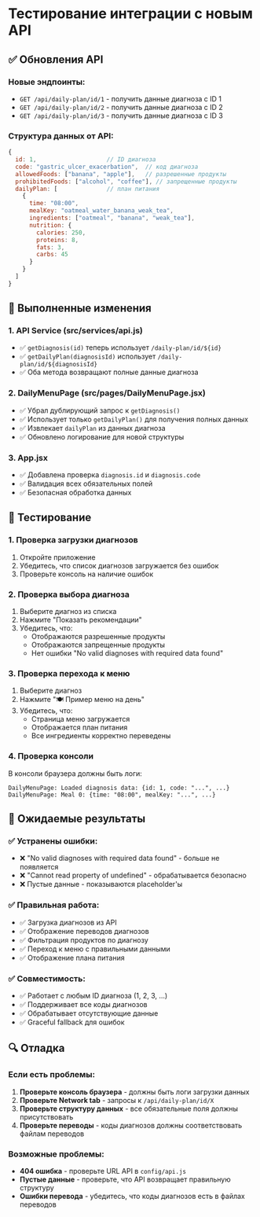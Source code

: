 # Тестирование интеграции с новым API

## ✅ Обновления API

### Новые эндпоинты:
- `GET /api/daily-plan/id/1` - получить данные диагноза с ID 1
- `GET /api/daily-plan/id/2` - получить данные диагноза с ID 2
- `GET /api/daily-plan/id/3` - получить данные диагноза с ID 3

### Структура данных от API:
```javascript
{
  id: 1,                    // ID диагноза
  code: "gastric_ulcer_exacerbation",  // код диагноза
  allowedFoods: ["banana", "apple"],   // разрешенные продукты
  prohibitedFoods: ["alcohol", "coffee"], // запрещенные продукты
  dailyPlan: [              // план питания
    {
      time: "08:00",
      mealKey: "oatmeal_water_banana_weak_tea",
      ingredients: ["oatmeal", "banana", "weak_tea"],
      nutrition: {
        calories: 250,
        proteins: 8,
        fats: 3,
        carbs: 45
      }
    }
  ]
}
```

## 🔧 Выполненные изменения

### 1. API Service (src/services/api.js)
- ✅ `getDiagnosis(id)` теперь использует `/daily-plan/id/${id}`
- ✅ `getDailyPlan(diagnosisId)` использует `/daily-plan/id/${diagnosisId}`
- ✅ Оба метода возвращают полные данные диагноза

### 2. DailyMenuPage (src/pages/DailyMenuPage.jsx)
- ✅ Убрал дублирующий запрос к `getDiagnosis()`
- ✅ Использует только `getDailyPlan()` для получения полных данных
- ✅ Извлекает `dailyPlan` из данных диагноза
- ✅ Обновлено логирование для новой структуры

### 3. App.jsx
- ✅ Добавлена проверка `diagnosis.id` и `diagnosis.code`
- ✅ Валидация всех обязательных полей
- ✅ Безопасная обработка данных

## 🧪 Тестирование

### 1. Проверка загрузки диагнозов
1. Откройте приложение
2. Убедитесь, что список диагнозов загружается без ошибок
3. Проверьте консоль на наличие ошибок

### 2. Проверка выбора диагноза
1. Выберите диагноз из списка
2. Нажмите "Показать рекомендации"
3. Убедитесь, что:
   - Отображаются разрешенные продукты
   - Отображаются запрещенные продукты
   - Нет ошибки "No valid diagnoses with required data found"

### 3. Проверка перехода к меню
1. Выберите диагноз
2. Нажмите "🍽️ Пример меню на день"
3. Убедитесь, что:
   - Страница меню загружается
   - Отображается план питания
   - Все ингредиенты корректно переведены

### 4. Проверка консоли
В консоли браузера должны быть логи:
```
DailyMenuPage: Loaded diagnosis data: {id: 1, code: "...", ...}
DailyMenuPage: Meal 0: {time: "08:00", mealKey: "...", ...}
```

## 🚀 Ожидаемые результаты

### ✅ Устранены ошибки:
- ❌ "No valid diagnoses with required data found" - больше не появляется
- ❌ "Cannot read property of undefined" - обрабатывается безопасно
- ❌ Пустые данные - показываются placeholder'ы

### ✅ Правильная работа:
- ✅ Загрузка диагнозов из API
- ✅ Отображение переводов диагнозов
- ✅ Фильтрация продуктов по диагнозу
- ✅ Переход к меню с правильными данными
- ✅ Отображение плана питания

### ✅ Совместимость:
- ✅ Работает с любым ID диагноза (1, 2, 3, ...)
- ✅ Поддерживает все коды диагнозов
- ✅ Обрабатывает отсутствующие данные
- ✅ Graceful fallback для ошибок

## 🔍 Отладка

### Если есть проблемы:

1. **Проверьте консоль браузера** - должны быть логи загрузки данных
2. **Проверьте Network tab** - запросы к `/api/daily-plan/id/X`
3. **Проверьте структуру данных** - все обязательные поля должны присутствовать
4. **Проверьте переводы** - коды диагнозов должны соответствовать файлам переводов

### Возможные проблемы:
- **404 ошибка** - проверьте URL API в `config/api.js`
- **Пустые данные** - проверьте, что API возвращает правильную структуру
- **Ошибки перевода** - убедитесь, что коды диагнозов есть в файлах переводов

